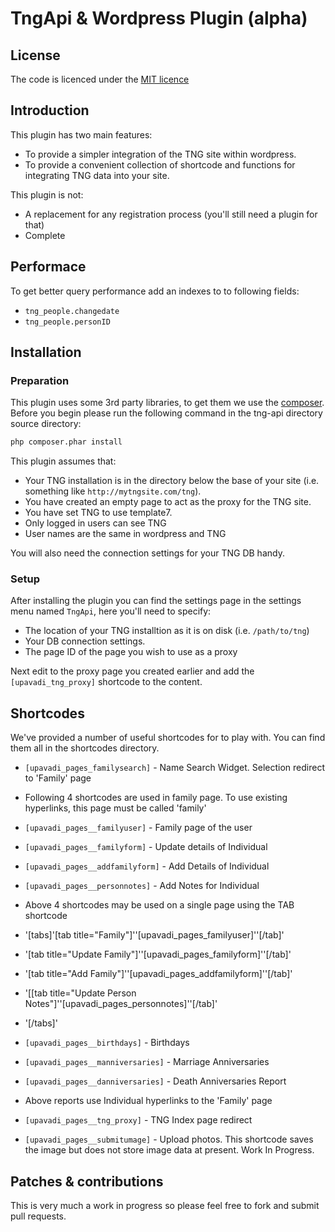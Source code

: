 TngApi & Wordpress Plugin (alpha)
=================================

## License
The code is licenced under the [MIT licence](http://opensource.org/licenses/MIT)

## Introduction
This plugin has two main features:
 - To provide a simpler integration of the TNG site within wordpress.
 - To provide a convenient collection of shortcode and functions for integrating TNG data into your site.

This plugin is not:
 - A replacement for any registration process (you'll still need a plugin for that)
 - Complete

## Performace
To get better query performance add an indexes to to following fields:

 * `tng_people.changedate`
 * `tng_people.personID`

## Installation

### Preparation
This plugin uses some 3rd party libraries, to get them we use the [composer](https://getcomposer.org).
Before you begin please run the following command in the tng-api directory source directory:
```sh
php composer.phar install
```

This plugin assumes that:
 - Your TNG installation is in the directory below the base of your site (i.e. something like `http://mytngsite.com/tng`).
 - You have created an empty page to act as the proxy for the TNG site.
 - You have set TNG to use template7.
 - Only logged in users can see TNG
 - User names are the same in wordpress and TNG

You will also need the connection settings for your TNG DB handy.

### Setup
After installing the plugin you can find the settings page in the settings menu named `TngApi`, here you'll need to specify:
 - The location of your TNG installtion as it is on disk (i.e. `/path/to/tng`)
 - Your DB connection settings.
 - The page ID of the page you wish to use as a proxy

Next edit to the proxy page you created earlier and add the `[upavadi_tng_proxy]` shortcode to the content.

## Shortcodes
We've provided a number of useful shortcodes for to play with.  You can find them all in the shortcodes directory.

 - `[upavadi_pages_familysearch]` - Name Search Widget. Selection redirect to 'Family' page
 - Following 4 shortcodes are used in family page. To use existing hyperlinks, this page must be called 'family'
 - `[upavadi_pages__familyuser]` - Family page of the user
 - `[upavadi_pages__familyform]` - Update details of Individual
 - `[upavadi_pages__addfamilyform]` - Add Details of Individual
 - `[upavadi_pages__personnotes]` - Add Notes for Individual

 - Above 4 shortcodes may be used on a single page using the TAB shortcode
 - '[tabs]'[tab title="Family"]''[upavadi_pages_familyuser]''[/tab]'
 - '[tab title="Update Family"]''[upavadi_pages_familyform]''[/tab]'
 - '[tab title="Add Family"]''[upavadi_pages_addfamilyform]''[/tab]'
 - '[[tab title="Update Person Notes"]''[upavadi_pages_personnotes]''[/tab]'
 - '[/tabs]'

 - `[upavadi_pages__birthdays]` - Birthdays
 - `[upavadi_pages__manniversaries]` - Marriage Anniversaries
 - `[upavadi_pages__danniversaries]` - Death Anniversaries Report
 -  Above reports use Individual hyperlinks to the 'Family' page
 
 -  `[upavadi_pages__tng_proxy]` - TNG Index page redirect
 -  `[upavadi_pages__submitumage]` - Upload photos. This shortcode saves the image but does not store image data at present.        Work In Progress. 
 
## Patches & contributions
This is very much a work in progress so please feel free to fork and submit pull requests.
